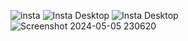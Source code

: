 ![insta](https://github.com/MANIKANDAN-IT21/Figma-project/assets/95203058/4a10572d-fca4-4d44-b985-d96825c3a21e)
![Insta Desktop](https://github.com/MANIKANDAN-IT21/Figma-project/assets/95203058/39c67e28-ded7-4acf-9e19-5b922819615b)
![Insta Desktop](https://github.com/MANIKANDAN-IT21/Figma-project/assets/95203058/42805529-ba61-4706-b46e-db0a0d90942c)
![Screenshot 2024-05-05 230620](https://github.com/MANIKANDAN-IT21/Figma-project/assets/95203058/0108f431-c06e-4ab7-829e-101ba36ccbe7)

